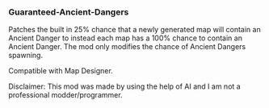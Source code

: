 ### Guaranteed-Ancient-Dangers

Patches the built in 25% chance that a newly generated map will contain an Ancient Danger to instead each map has a 100% chance to contain an Ancient Danger.
The mod only modifies the chance of Ancient Dangers spawning.

Compatible with Map Designer.

Disclaimer: This mod was made by using the help of AI and I am not a professional modder/programmer.
